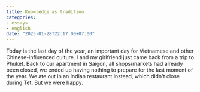 ```yaml
---
title: Knowledge as tradition
categories:
- essays
- english
date: "2025-01-28T22:17:00+07:00"
---
```


Today is the last day of the year, an important day for Vietnamese and other Chinese-influenced culture.
I and my girlfriend just came back from a trip to Phuket.
Back to our apartment in Saigon, all shops/markets had already been closed,
we ended up having nothing to prepare for the last moment of the year.
We ate out in an Indian restaurant instead, which didn't close during Tet. But we were happy.

